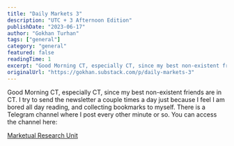 ```yaml
---
title: "Daily Markets 3"
description: "UTC + 3 Afternoon Edition"
publishDate: "2023-06-17"
author: "Gokhan Turhan"
tags: ["general"]
category: "general"
featured: false
readingTime: 1
excerpt: "Good Morning CT, especially CT, since my best non-existent friends are in CT. I try to send the newsletter a couple times a day just because I feel I am bored all day reading, and collecting..."
originalUrl: "https://gokhan.substack.com/p/daily-markets-3"
---
```


Good Morning CT, especially CT, since my best non-existent friends are in CT. I try to send the newsletter a couple times a day just because I feel I am bored all day reading, and collecting bookmarks to myself. There is a Telegram channel where I post every other minute or so. You can access the channel here:

[Marketual Research Unit](https://t.me/artinfinance)